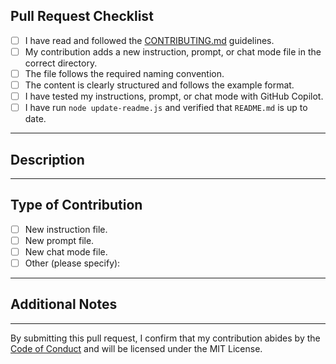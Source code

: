 ## Pull Request Checklist

- [ ] I have read and followed the [CONTRIBUTING.md](https://github.com/github/awesome-copilot/blob/main/CONTRIBUTING.md) guidelines.
- [ ] My contribution adds a new instruction, prompt, or chat mode file in the correct directory.
- [ ] The file follows the required naming convention.
- [ ] The content is clearly structured and follows the example format.
- [ ] I have tested my instructions, prompt, or chat mode with GitHub Copilot.
- [ ] I have run `node update-readme.js` and verified that `README.md` is up to date.

---

## Description

<!-- Briefly describe your contribution and its purpose. Include any relevant context or usage notes. -->

---

## Type of Contribution

- [ ] New instruction file.
- [ ] New prompt file.
- [ ] New chat mode file.
- [ ] Other (please specify):

---

## Additional Notes

<!-- Add any additional information or context for reviewers here. -->

---

By submitting this pull request, I confirm that my contribution abides by the [Code of Conduct](../CODE_OF_CONDUCT.md) and will be licensed under the MIT License.
